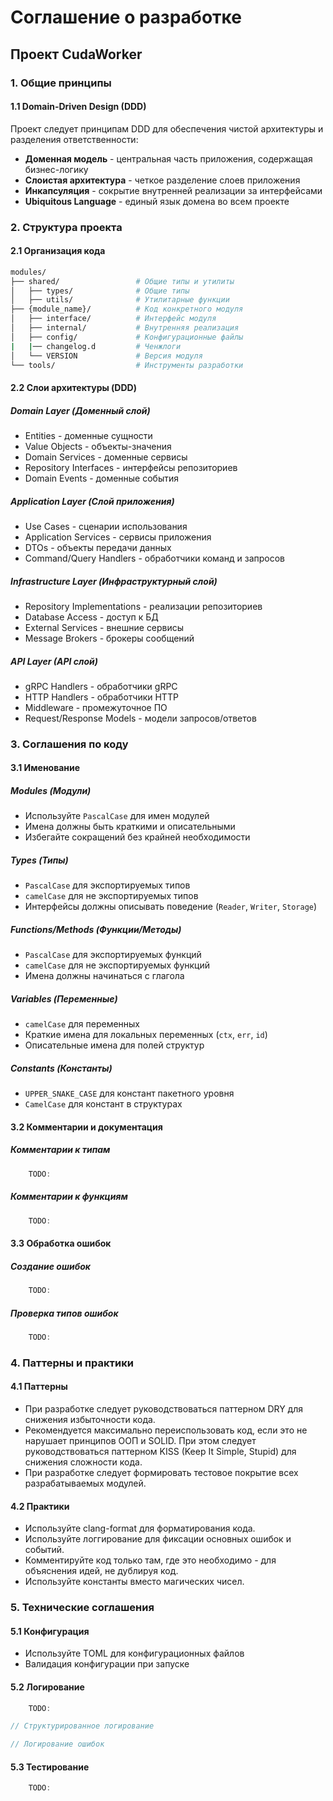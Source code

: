 # Соглашение о разработке

## Проект CudaWorker

### 1. Общие принципы

#### 1.1 Domain-Driven Design (DDD)

Проект следует принципам DDD для обеспечения чистой архитектуры и разделения ответственности:

- **Доменная модель** - центральная часть приложения, содержащая бизнес-логику
- **Слоистая архитектура** - четкое разделение слоев приложения
- **Инкапсуляция** - сокрытие внутренней реализации за интерфейсами
- **Ubiquitous Language** - единый язык домена во всем проекте

### 2. Структура проекта

#### 2.1 Организация кода

``` bash
modules/
├── shared/                 # Общие типы и утилиты
│   ├── types/              # Общие типы
│   ├── utils/              # Утилитарные функции
├── {module_name}/          # Код конкретного модуля
│   ├── interface/          # Интерфейс модуля
│   ├── internal/           # Внутренняя реализация
│   ├── config/             # Конфигурационные файлы
|   |── changelog.d         # Ченжлоги
│   └── VERSION             # Версия модуля
└── tools/                  # Инструменты разработки
```

#### 2.2 Слои архитектуры (DDD)

##### Domain Layer (Доменный слой)

- Entities - доменные сущности
- Value Objects - объекты-значения
- Domain Services - доменные сервисы
- Repository Interfaces - интерфейсы репозиториев
- Domain Events - доменные события

##### Application Layer (Слой приложения)

- Use Cases - сценарии использования
- Application Services - сервисы приложения
- DTOs - объекты передачи данных
- Command/Query Handlers - обработчики команд и запросов

##### Infrastructure Layer (Инфраструктурный слой)

- Repository Implementations - реализации репозиториев
- Database Access - доступ к БД
- External Services - внешние сервисы
- Message Brokers - брокеры сообщений

##### API Layer (API слой)

- gRPC Handlers - обработчики gRPC
- HTTP Handlers - обработчики HTTP
- Middleware - промежуточное ПО
- Request/Response Models - модели запросов/ответов

### 3. Соглашения по коду

#### 3.1 Именование

##### Modules (Модули)

- Используйте `PascalCase` для имен модулей
- Имена должны быть краткими и описательными
- Избегайте сокращений без крайней необходимости

##### Types (Типы)

- `PascalCase` для экспортируемых типов
- `camelCase` для не экспортируемых типов
- Интерфейсы должны описывать поведение (`Reader`, `Writer`, `Storage`)

##### Functions/Methods (Функции/Методы)

- `PascalCase` для экспортируемых функций
- `camelCase` для не экспортируемых функций
- Имена должны начинаться с глагола

##### Variables (Переменные)

- `camelCase` для переменных
- Краткие имена для локальных переменных (`ctx`, `err`, `id`)
- Описательные имена для полей структур

##### Constants (Константы)

- `UPPER_SNAKE_CASE` для констант пакетного уровня
- `CamelCase` для констант в структурах

#### 3.2 Комментарии и документация

##### Комментарии к типам

```cpp
    TODO:
```

##### Комментарии к функциям

```cpp
    TODO:
```

#### 3.3 Обработка ошибок

##### Создание ошибок

```cpp
    TODO:
```

##### Проверка типов ошибок

```cpp
    TODO:
```

### 4. Паттерны и практики

#### 4.1 Паттерны

- При разработке следует руководствоваться паттерном DRY для снижения избыточности кода.
- Рекомендуется максимально переиспользовать код, если это не нарушает принципов ООП и SOLID. При этом следует руководствоваться паттерном KISS (Keep It Simple, Stupid) для снижения сложности кода.
- При разработке следует формировать тестовое покрытие всех разрабатываемых модулей.

#### 4.2 Практики

- Используйте clang-format для форматирования кода.
- Используйте логгирование для фиксации основных ошибок и событий.
- Комментируйте код только там, где это необходимо - для объяснения идей, не дублируя код.
- Используйте константы вместо магических чисел.

### 5. Технические соглашения

#### 5.1 Конфигурация

- Используйте TOML для конфигурационных файлов
- Валидация конфигурации при запуске

#### 5.2 Логирование

```cpp
    TODO:

// Структурированное логирование

// Логирование ошибок

```

#### 5.3 Тестирование

```cpp
    TODO:
```
